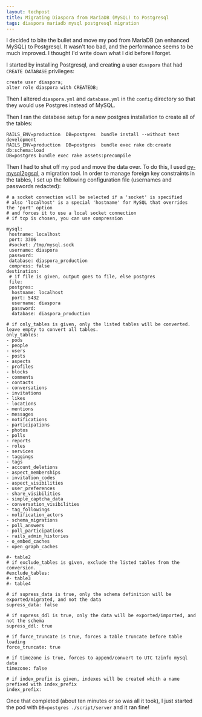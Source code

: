 ```yaml
---
layout: techpost
title: Migrating Diaspora from MariaDB (MySQL) to Postgresql
tags: diaspora mariadb mysql postgresql migration
---
```

I decided to bite the bullet and move my pod from MariaDB (an enhanced MySQL) to Postgresql. It wasn't too bad, and the performance seems to be much improved. I thought I'd write down what I did before I forget.

I started by installing Postgresql, and creating a user `diaspora` that had `CREATE DATABASE` privileges:

    create user diaspora;
    alter role diaspora with CREATEDB;

Then I altered `diaspora.yml` and `database.yml` in the `config` directory so that they would use Postgres instead of MySQL.

Then I ran the database setup for a new postgres installation to create all of the tables:

    RAILS_ENV=production  DB=postgres  bundle install --without test development
    RAILS_ENV=production  DB=postgres  bundle exec rake db:create db:schema:load
    DB=postgres bundle exec rake assets:precompile

Then I had to shut off my pod and move the data over. To do this, I used [py-mysql2pgsql](https://github.com/philipsoutham/py-mysql2pgsql), a migration tool. In order to manage foreign key constraints in the tables, I set up the following configuration file (usernames and passwords redacted):

    # a socket connection will be selected if a 'socket' is specified
    # also 'localhost' is a special 'hostname' for MySQL that overrides the 'port' option
    # and forces it to use a local socket connection
    # if tcp is chosen, you can use compression

    mysql:
     hostname: localhost
     port: 3306
     #socket: /tmp/mysql.sock
     username: diaspora
     password:
     database: diaspora_production
     compress: false
    destination:
     # if file is given, output goes to file, else postgres
     file:
     postgres:
      hostname: localhost
      port: 5432
      username: diaspora
      password:
      database: diaspora_production

    # if only_tables is given, only the listed tables will be converted.  leave empty to convert all tables.
    only_tables:
    - pods
    - people
    - users
    - posts
    - aspects
    - profiles
    - blocks
    - comments
    - contacts
    - conversations
    - invitations
    - likes
    - locations
    - mentions
    - messages
    - notifications
    - participations
    - photos
    - polls
    - reports
    - roles
    - services
    - taggings
    - tags
    - account_deletions
    - aspect_memberships
    - invitation_codes
    - aspect_visibilities
    - user_preferences
    - share_visibilities
    - simple_captcha_data
    - conversation_visibilities
    - tag_followings
    - notification_actors
    - schema_migrations
    - poll_answers
    - poll_participations
    - rails_admin_histories
    - o_embed_caches
    - open_graph_caches

    #- table2
    # if exclude_tables is given, exclude the listed tables from the conversion.
    #exclude_tables:
    #- table3
    #- table4

    # if supress_data is true, only the schema definition will be exported/migrated, and not the data
    supress_data: false

    # if supress_ddl is true, only the data will be exported/imported, and not the schema
    supress_ddl: true

    # if force_truncate is true, forces a table truncate before table loading
    force_truncate: true

    # if timezone is true, forces to append/convert to UTC tzinfo mysql data
    timezone: false

    # if index_prefix is given, indexes will be created whith a name prefixed with index_prefix
    index_prefix:

Once that completed (about ten minutes or so was all it took), I just started the pod with `DB=postgres ./script/server` and it ran fine!
